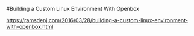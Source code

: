 #Building a Custom Linux Environment With Openbox

https://ramsdenj.com/2016/03/28/building-a-custom-linux-environment-with-openbox.html
